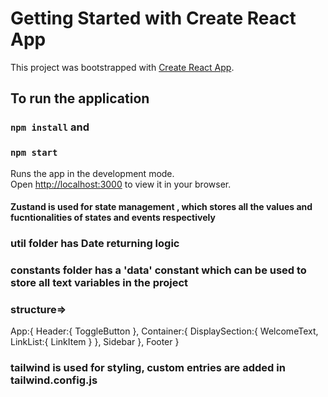 # Getting Started with Create React App

This project was bootstrapped with [Create React App](https://github.com/facebook/create-react-app).

## To run the application

### `npm install` and

### `npm start`

Runs the app in the development mode.\
Open [http://localhost:3000](http://localhost:3000) to view it in your browser.

#### Zustand  is used for state management , which stores all the values and fucntionalities of states and events respectively

### util folder has Date returning logic

### constants folder has a 'data' constant which can be used to store all text variables in the project

### structure=>

App:{
    Header:{
        ToggleButton
    },
    Container:{
        DisplaySection:{
            WelcomeText,
            LinkList:{
                LinkItem
            }
        },
        Sidebar
    },
    Footer
}

### tailwind is used for styling, custom entries are added in tailwind.config.js